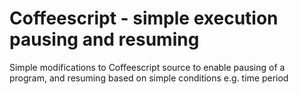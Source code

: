 # Coffeescript - simple execution pausing and resuming
 Simple modifications to Coffeescript source to enable pausing of a program, and resuming based on simple conditions e.g. time period
